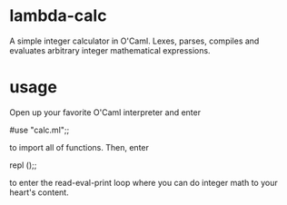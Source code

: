 # lambda-calc
A simple integer calculator in O'Caml. Lexes, parses, compiles and evaluates arbitrary integer mathematical expressions.

# usage

Open up your favorite O'Caml interpreter and enter

  #use "calc.ml";;

to import all of functions.  Then, enter

  repl ();;

to enter the read-eval-print loop where you can do integer math to your heart's content.
